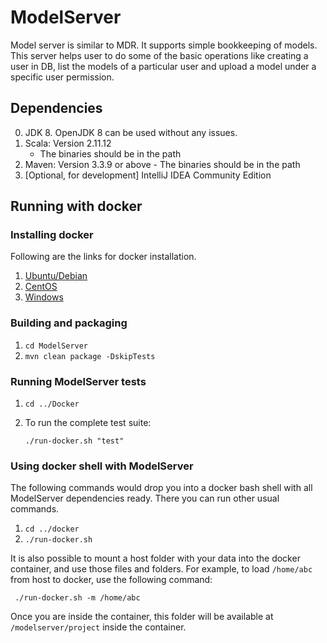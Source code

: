 # ModelServer
Model server is similar to MDR. It supports simple bookkeeping of models.
This server helps user to do some of the basic operations like creating a user in DB, list the models of a particular user and upload a model under a specific user permission.

## Dependencies
0. JDK 8. OpenJDK 8 can be used without any issues.
1. Scala: Version 2.11.12
    - The binaries should be in the path
2. Maven: Version 3.3.9 or above
        - The binaries should be in the path
3. [Optional, for development] IntelliJ IDEA Community Edition

## Running with docker

### Installing docker
Following are the links for docker installation.
1. [Ubuntu/Debian](https://docs.docker.com/engine/installation/linux/docker-ce/ubuntu/)
2. [CentOS](https://docs.docker.com/engine/installation/linux/docker-ce/centos/)
3. [Windows](https://docs.docker.com/toolbox/toolbox_install_windows/)

### Building and packaging
1. `cd ModelServer`
2. `mvn clean package -DskipTests`

### Running ModelServer tests
1. `cd ../Docker`
2. To run the complete test suite:
 
     `./run-docker.sh "test"`

### Using docker shell with ModelServer
The following commands would drop you into a docker bash shell with all ModelServer dependencies ready. There you can run other usual commands.

1. `cd ../docker`
2. `./run-docker.sh`

It is also possible to mount a host folder with your data into the docker container, and use those files and folders. For example, to load `/home/abc` from host to docker, use the following command:

	 ./run-docker.sh -m /home/abc
	 
Once you are inside the container, this folder will be available at `/modelserver/project` inside the container.
